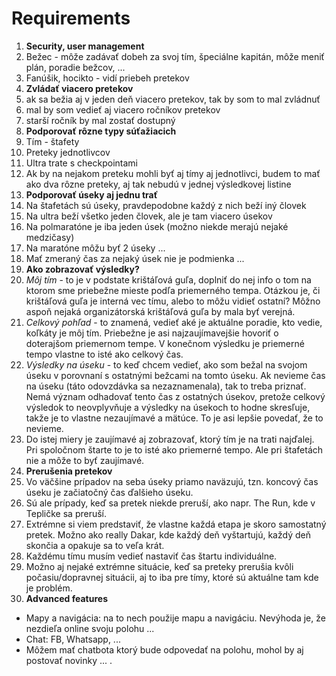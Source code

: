 # Requirements

1. **Security, user management**
  1. Bežec - môže zadávať dobeh za svoj tím, špeciálne kapitán, môže meniť plán, poradie bežcov, ...
  1. Fanúšik, hocikto - vidí priebeh pretekov
1. **Zvládať viacero pretekov**
  1. ak sa bežia aj v jeden deň viacero pretekov, tak by som to mal zvládnuť
  1. mal by som vedieť aj viacero ročníkov pretekov
  1. starší ročník by mal zostať dostupný
1. **Podporovať rôzne typy súťažiacich**
  1. Tím - štafety
  1. Preteky jednotlivcov
  1. Ultra trate s checkpointami
  1. Ak by na nejakom preteku mohli byť aj tímy aj jednotlivci, budem to mať ako dva rôzne preteky, aj tak nebudú v jednej výsledkovej listine
1. **Podporovať úseky aj jednu trať**
  1. Na štafetách sú úseky, pravdepodobne každý z nich beží iný človek
  1. Na ultra beží všetko jeden človek, ale je tam viacero úsekov
  1. Na polmaratóne je iba jeden úsek (možno niekde merajú nejaké medzičasy)
  1. Na maratóne môžu byť 2 úseky ...
  1. Mať zmeraný čas za nejaký úsek nie je podmienka ...
1. **Ako zobrazovať výsledky?**
  1. *Môj tím* - to je v podstate krištáľová guľa, doplniť do nej info o tom na ktorom sme priebežne mieste podľa priemerného tempa. Otázkou je, či krištáľová guľa je interná vec tímu, alebo to môžu vidieť ostatní? Môžno aspoň nejaká organizátorská krištáľová guľa by mala byť verejná.
  1. *Celkový pohľad* - to znamená, vedieť aké je aktuálne poradie, kto vedie, koľkáty je môj tím. Priebežne je asi najzaujímavejšie hovoriť o doterajšom priemernom tempe. V konečnom výsledku je priemerné tempo vlastne to isté ako celkový čas.
  1. *Výsledky na úseku* - to keď chcem vedieť, ako som bežal na svojom úseku v porovnaní s ostatnými bežcami na tomto úseku. Ak nevieme čas na úseku (táto odovzdávka sa nezaznamenala), tak to treba priznať. Nemá význam odhadovať tento čas z ostatných úsekov, pretože celkový výsledok to neovplyvňuje a výsledky na úsekoch to hodne skresľuje, takže je to vlastne nezaujímavé a mätúce. To je asi lepšie povedať, že to nevieme.
  1. Do istej miery je zaujímavé aj zobrazovať, ktorý tím je na trati najďalej. Pri spoločnom štarte to je to isté ako priemerné tempo. Ale pri štafetách nie a môže to byť zaujímavé.
1. **Prerušenia pretekov**
  1. Vo väčšine prípadov na seba úseky priamo naväzujú, tzn. koncový čas úseku je začiatočný čas ďalšieho úseku.
  1. Sú ale prípady, keď sa pretek niekde preruší, ako napr. The Run, kde v Tepličke sa preruší.
  1. Extrémne si viem predstaviť, že vlastne každá etapa je skoro samostatný pretek. Možno ako really Dakar, kde každý deň vyštartujú, každý deň skončia a opakuje sa to veľa krát.
  1. Každému tímu musím vedieť nastaviť čas štartu individuálne.
  1. Možno aj nejaké extrémne situácie, keď sa preteky prerušia kvôli počasiu/dopravnej situácii, aj to iba pre tímy, ktoré sú aktuálne tam kde je problém.
1. **Advanced features**
  * Mapy a navigácia: na to nech použije mapu a navigáciu. Nevýhoda je, že nezdieľa online svoju polohu ... 
  * Chat: FB, Whatsapp, ...
  * Môžem mať chatbota ktorý bude odpovedať na polohu, mohol by aj postovať novinky ... . 
  
  